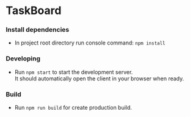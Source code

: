 # TaskBoard


### Install dependencies

* In project root directory run console command: `npm install`


### Developing

- Run `npm start` to start the development server.  
   It should automatically open the client in your browser when ready.


### Build

- Run `npm run build` for create production build.
